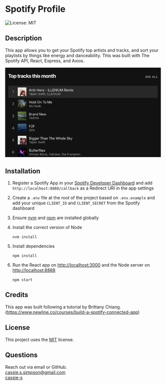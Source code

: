 # Spotify Profile
  ![License: MIT](https://img.shields.io/badge/License-MIT-yellow.svg)
  ## Description
  This app allows you to get your Spotify top artists and tracks, and sort your playlists by things like energy and danceability. This was built with The Spotify API, React, Express, and Axios. 


  ![Screenshot of Application](screenshot.png)


## Installation

1. Register a Spotify App in your [Spotify Developer Dashboard](https://developer.spotify.com/dashboard/) and add `http://localhost:8888/callback` as a Redirect URI in the app settings

2. Create a `.env` file at the root of the project based on `.env.example` and add your unique `CLIENT_ID` and `CLIENT_SECRET` from the Spotify dashboard

3. Ensure [nvm](https://github.com/nvm-sh/nvm) and [npm](https://www.npmjs.com/) are installed globally

4. Install the correct version of Node

    ```shell
    nvm install
    ```

5. Install dependencies

    ```shell
    npm install
    ```

6. Run the React app on <http://localhost:3000> and the Node server on <http://localhost:8888>

    ```shell
    npm start
    ```

## Credits

This app was built following a tutorial by Brittany Chiang. (https://www.newline.co/courses/build-a-spotify-connected-app)

  ## License
    
  This project uses  the [MIT](https://opensource.org/licenses/MIT) license.


  ## Questions
  Reach out via email or GitHub.  
  cassie.s.simpson@gmail.com  
  [cassie-s](https://github.com/cassie-s/)
